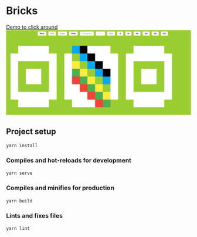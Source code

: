# Bricks
<a href="https://riabets.github.io/bricks/" sttle="margin-bottom: 20px;display:block;">Demo to click around</a>
<img src="./src/assets/index.png" alt="Bricks">

## Project setup
```
yarn install
```

### Compiles and hot-reloads for development
```
yarn serve
```

### Compiles and minifies for production
```
yarn build
```

### Lints and fixes files
```
yarn lint
```

